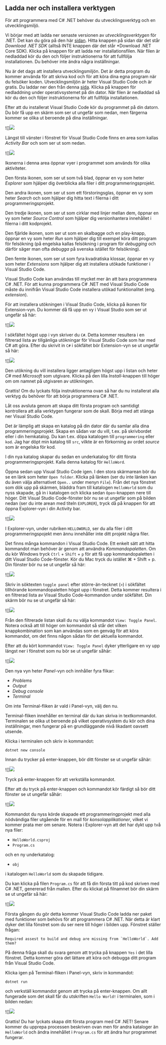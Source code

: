 ## Ladda ner och installera verktygen

För att programmera med C# .NET behöver du utvecklingsverktyg och en utvecklingsmiljö. 

Vi börjar med att ladda ner senaste versionen av *utvecklingsverktygen* för .NET. Det kan du göra på den här [sidan](https://dotnet.microsoft.com/download). Hitta knappen på sidan där det står *Download .NET SDK* (alltså INTE knappen där det står *Download .NET Core SDK). Klicka på knappen för att ladda ner installationsfilen. När filen är nedladdad kör du den och följer instruktionerna för att fullfölja installationen. Du behöver inte ändra några inställningar.  

Nu är det dags att installera utvecklingsmiljön. Det är detta program du kommer använda för att skriva kod och för att köra dina egna program när du felsöker koden. Utvecklingsmiljön är heter Visual Studio Code och är gratis. Du laddar ner den från denna [sida](https://code.visualstudio.com/download). Klicka på knappen för nedladdning under operativsystemet på din dator. När filen är nedladdad så kör du den och följer instruktionerna för att fullfölja installationen. 

Efter att du installerat Visual Studio Code kör du programmet på din datorn. Du bör få upp en skärm som ser ut ungefär som nedan, men färgerna kommer se olika ut beroende på dina inställningar. 

![]<image src="res/2021-01-01-20-03-26.png"/>

Längst till vänster i fönstret för Visual Studio Code finns en area som kallas *Activity Bar* och som ser ut som nedan. 

![]<image src="res/2021-01-01-20-11-22.png"/>

Ikonerna i denna area öppnar vyer i programmet som används för olika aktiviteter. 

Den första ikonen, som ser ut som två blad, öppnar en vy som heter *Explorer* som hjälper dig överblicka alla filer i ditt programmeringsprojekt. 

Den andra ikonen, som ser ut som ett förstoringsglas, öppnar en vy som heter *Search* och som hjälper dig hitta text i filerna i ditt programmeringsprojekt.

Den tredje ikonen, som ser ut som cirklar med linjer mellan dem, öppnar en vy som heter *Source Control* som hjälper dig versionhantera innehållet i filerna i ditt kodprojekt. 

Den fjärlde ikonen, som ser ut som en skalbagge och en play-knapp, öppnar en vy som heter *Run* som hjälper dig till exempel köra ditt program för felsökning (på engelska kallas felsökning i program för *debugging* och därför säger man ofta *debugga* på svenska istället för felsökning).

Den femte ikonen, som ser ut som fyra kvadratiska klossar, öppnar en vy som heter *Extensions* som hjälper dig att installera utökade funktioner i Visual Studio Code. 

Visual Studio Code kan användas till mycket mer än att bara programmera C# .NET. För att kunna programmera C# .NET med Visual Studio Code måste du innifrån Visual Studio Code installera utökad funktionalitet (eng. *extension*). 

För att installera utökningen i Visual Studio Code, klicka på ikonen för Extension-vyn. Du kommer då få upp en vy i Visual Studio som ser ut ungefär så här: 

![]<image src="res/2021-01-01-20-26-36.png"/>

I sökfältet högst upp i vyn skriver du ``C#``. Detta kommer resultera i en filtrerad lista av tillgänliga utökningar för Visual Studio Code som har med C# att göra. Efter du skrivit in ``C#`` i sökfältet bör Extension-vyn se ut ungefär så här:

![]<image src="res/2021-01-01-20-30-13.png"/>

Den utökning du vill installera ligger antagligen högst upp i listan och heter *C#* med *Microsoft* som utgivare. Klicka på den lilla *Install*-knappen till höger om om namnet på utgivaren av utökningen. 

Grattis! Om du lyckats följa instruktionerna ovan så har du nu installerat alla verktyg du behöver för att börja programmera C# .NET. 

Låt oss avsluta genom att skapa ditt första program och samtidigt kontrollera att alla verktygen fungerar som de skall. Börja med att stänga ner Visual Studio Code. 

Det är lämplig att skapa en katalog på din dator där du samlar alla dina programmeringsprojekt. Skapa en sådan var du vill, t.ex. på skrivbordet eller i din hemkatalog. Du kan t.ex. döpa katalogen till ``programmering`` eller ``kod``. Jag har döpt min katalog till ``src``, vilkte är en förkorning av ordet *source* som är engelska för kod. 

I din nya katalog skapar du sedan en underkatalog för ditt första programmeringsprojekt. Kalla denna katalog för ``HelloWord``. 

Öppna sedan upp Visual Studio Code igen. I den stora skärmarean bör du se en länk som heter ``Open folder``. Klicka på länken (ser du inte länken kan du även välja alternativet ``Open..`` under menyn ``File``). Från det nya fönstret som dök upp på skärmen, bläddra fram till katalogen ``HelloWorld`` som du nyss skapade, gå in i katalogen och klicka sedan ``Open``-knappen nere till höger. Ditt Visual Studio Code-fönster bör nu se ut ungefär som på bilden nedan (ser du inte arean med titeln ``EXPLORER``), tryck då på knappen för att öppna Explorer-vyn i din Activity bar. 

![]<image src="res/2021-01-01-20-48-31.png"/>

I Explorer-vyn, under rubriken ``HELLOWORLD``, ser du alla filer i ditt programmeringspojekt men ännu innehåller inte ditt projekt några filer. 

Det finns många kommandon i Visual Studio Code. Ett enkelt sätt att hitta kommandot man behöver är genom att användra *Kommandopaletten*. Om du kör Windows tryck ``Ctrl`` + ``Shift`` + ``p`` för att få upp kommandopaletten i ditt Visual Studio Code-fönster. Kör du Mac tryck du istället ⌘ + Shift + p. Din fönster bör nu se ut ungefär så här:

![]<image src="res/2021-01-01-20-58-33.png"/>

Skriv in söktexten ``toggle panel`` efter större-än-tecknet (``>``) i sökfältet tillhörande kommandopaletten högst upp i fönstret. Detta kommer resultera i en filtrerad lista av Visual Studio Code-kommandon under sökfältet. Din skärm bör nu se ut ungefär så här:

![]<image src="res/2021-01-02-17-56-43.png"/>

Från den filtrerade listan skall du nu välja kommandot ``View: Toggle Panel``. Notera också att till höger om kommandot så står det vilken knappkombination som kan användas som en genväg för att köra kommandot, om det finns någon sådan för det aktuella kommandot. 

Efter att du kört kommandot ``View: Toggle Panel`` dyker ytterligare en vy upp längst ner i fönstret som nu bör se ut ungefär såhär:

![]<image src="res/2021-01-02-18-01-07.png"/>

Den nya vyn heter *Panel*-vyn och innhåller fyra flikar:
- *Problems*
- *Output*
- *Debug console*
- *Terminal*

Om inte Terminal-fliken är vald i Panel-vyn, välj den nu. 

Terminal-fliken innehåller en terminal där du kan skriva in textkommandot. Terminalen se olika ut beroende på vilket operativsystem du kör och dina inställningar, men fungerar på en grundläggande nivå likadant oavsett utsende. 

Klicka i terminalen och skriv in kommandot: 

```console
dotnet new console
```

Innan du trycker på enter-knappen, bör ditt fönster se ut ungefär såhär:

![]<image src="res/2021-01-02-18-06-07.png"/>

Tryck på enter-knappen för att verkställa kommandot. 

Efter att du tryck på enter-knappen och kommandot kör färdigt så bör ditt fönster se ut ungefär såhär: 

![]<image src="res/2021-01-02-18-08-24.png"/>

Kommandot du nyss körde skapade ett programmeringprojekt med alla nödvändiga filer utgående för en mall för *konsolapplikationer*, vilket vi kommer prata mer om senare. Notera i Explorer-vyn att det har dykt upp två nya filer: 
- ``HelloWorld.csproj``
- ``Program.cs``

och en ny underkatalog:
- ``obj``

i katalogen ``HelloWorld`` som du skapade tidigare. 

Du kan klicka på filen ``Program.cs`` för att få din första titt på kod skriven med C# .NET, genererad från mallen. Efter du klickat på filnamnet bör din skärm se ut ungefär så här: 

![]<image src="res/2021-01-02-18-14-20.png"/>

Första gången du gör detta kommer Visual Studio Code ladda ner paket med funktioner som behövs för att programmera C# .NET. När detta är klart dyker det lilla fönstret som du ser nere till höger i bilden upp. Fönstret ställer frågan:

```console
Required assest to build and debug are missing from `HelloWorld`. Add them?
```

På denna fråga skall du svara genom att trycka på knappen ``Yes`` i det lilla fönstret. Detta kommer göra det lättare att köra och debugga ditt program från Visual Studio Code. 

Klicka igen på Terminal-fliken i Panel-vyn, skriv in kommandot: 

```console
dotnet run
```

och verkställ kommandot genom att trycka på enter-knappen. Om allt fungerade som det skall får du utskriften ``Hello World!`` i terminalen, som i bilden nedan: 

![]<image src="res/2021-01-02-18-24-29.png"/>

Grattis! Du har lyckats skapa ditt första program med C# .NET! Senare kommer du upprepa processen beskriven ovan men för andra kataloger än ``HelloWorld`` och ändra innehållet i ``Program.cs`` för att ändra hur programmet fungerar. 






